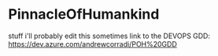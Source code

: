 # PinnacleOfHumankind
stuff i'll probably edit this sometimes
link to the DEVOPS GDD: https://dev.azure.com/andrewcorradi/POH%20GDD

